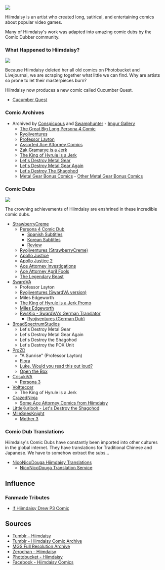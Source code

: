 ![](http://media.tumblr.com/tumblr_lwtqqgvXdR1r0adsh.png)

Hiimdaisy is an artist who created long, satirical, and entertaining comics about popular video games.

Many of Hiimdaisy's work was adapted into amazing comic dubs by the Comic Dubber community.

### What Happened to Hiimdaisy?

![](http://media.tumblr.com/tumblr_lwtqqamxiC1r0adsh.png) 

Because Hiimdaisy deleted her all old comics on Photobucket and Livejournal, we are scraping together what little we can find. Why are artists so prone to let their masterpieces burn?

Hiimdaisy now produces a new comic called Cucumber Quest.

* [Cucumber Quest](http://cucumber.gigidigi.com/)

### Comic Archives

* Archived by [Conspicuous](http://sir-argues-a-lot.tumblr.com/post/49051606880/hiimdaisy-comic-archive) and [Swamphunter](
http://www.reddit.com/r/metalgearsolid/comments/ylw2i/all_of_hiimdaisys_original_lets_destroy_parody/) - [Imgur Gallery](http://conspicuous.imgur.com/)
  * [The Great Big Long Persona 4 Comic](http://imgur.com/a/AuVmJ)
  * [Ryojiventures](http://imgur.com/a/ynvL8)
  * [Professor Layton](http://imgur.com/a/PxT1Y)
  * [Assorted Ace Attorney Comics](http://imgur.com/a/Z6dw2)
  * [Zak Gramarye is a Jerk](http://imgur.com/a/8QVtO)
  * [The King of Hyrule is a Jerk](http://imgur.com/a/lkIHI)
  * [Let's Destroy Metal Gear](http://imgur.com/a/z69p6)
  * [Let's Destroy Metal Gear Again](http://imgur.com/a/o3D4D)
  * [Let's Destroy The Shagohod](http://imgur.com/a/xActg)
  * [Metal Gear Bonus Comics](http://imgur.com/a/pVXrn) - [Other Metal Gear Bonus Comics](http://imgur.com/a/DHqCB#umJ5g)

### Comic Dubs

![](http://media.tumblr.com/tumblr_lwtqtxhZtz1r0adsh.png)

The crowning achievements of Hiimdaisy are enshrined in these incredible comic dubs.

* [StrawberryCreme](http://www.youtube.com/user/StrawberryCreme26)
  * [Persona 4 Comic Dub](http://www.youtube.com/watch?v=w7lj9qI8VFc)
    * [Spanish Subtitles](http://www.youtube.com/user/shigum/videos)
    * [Korean Subtitles](http://www.youtube.com/user/curseleopard/videos)
    * [Review](http://www.youtube.com/watch?v=FUKO4KCCaV4)
  * [Ryojiventures (StrawberryCreme)](http://www.youtube.com/watch?v=LGTRMuznvzU)
  * [Apollo Justice](http://www.youtube.com/watch?v=22ZmggJqH5w)
  * [Apollo Justice 2](http://www.youtube.com/watch?v=FeHorgbXb50)
  * [Ace Attorney Investigations](http://www.youtube.com/watch?v=gIrfC36KvTg)
  * [Ace Attorney April Fools](http://www.youtube.com/watch?v=jXZMbXJ6cZQ)
  * [The Legendary Beast](http://www.youtube.com/watch?v=-7FV6oH-t1c)
* [SwardVA](http://www.youtube.com/user/SwardVA)
  * Professor Layton
  * [Ryojiventures (SwardVA version)](http://www.youtube.com/watch?v=JFVtXLhAoAI)
  * Miles Edgeworth
  * [The King of Hyrule is a Jerk Promo](http://www.youtube.com/watch?v=EIk3sMg0_cY)
  * [Miles Edgeworth](http://www.youtube.com/watch?v=G3eWbz-7dz)
  * [RwsKio - SwardVA's German Translator](http://www.youtube.com/user/RwsKio/)
    * [Ryojiventures (German Dub)](http://www.youtube.com/user/RwsKio/)
* [BroadSpectrumStudios](http://www.youtube.com/user/BroadSpectrumStudios)
  * Let's Destroy Metal Gear
  * Let's Destroy Metal Gear Again
  * Let's Destroy the Shagohod
  * Let's Destroy the FOX Unit
* [ProZD](http://www.youtube.com/user/ProZD)
  * "A Sunrise" (Professor Layton)
  * [Flora](http://www.youtube.com/watch?v=OFP-Jz3dtAM)
  * [Luke, Would you read this out loud?](http://www.youtube.com/watch?v=Yn3_6hLVNYM)
  * [Open the Box](http://www.youtube.com/watch?v=F3jfg8-7LkM)
* [CrisukiVA](http://www.youtube.com/user/CrisukiVA)
  * [Persona 3](http://www.youtube.com/watch?v=WJoT7xvt318)
* [Voltteccer](http://www.youtube.com/user/Voltteccer?feature=watch)
  * The King of Hyrule is a Jerk
* [CrazedNinja](http://www.youtube.com/user/CrazedNinja)
  * [Some Ace Attorney Comics from Hiimdaisy](http://www.youtube.com/watch?v=Il9hRQKYluE)
* [LittleKuriboh - Let's Destroy the Shagohod](http://www.youtube.com/watch?v=WY8ZnAqUdgU&list=PLC1CB0F7AE4F3636C)
* [MileSnesKnight](http://www.youtube.com/user/MileSnesKnight)
  * [Mother 3](http://www.youtube.com/watch?v=Li1NTkztRJ4)

### Comic Dub Translations

Hiimdaisy's Comic Dubs have constantly been imported into other cultures in the global internet. They have translations for Traditional Chinese and Japanese. We have to somehow extract the subs...

* [NicoNicoDouga Hiimdaisy Translations](http://www.nicovideo.jp/tag/hiimdaisy)
  * [NicoNicoDouga Translation Service](http://ex.nicovideo.jp/translator_info)

## Influence

### Fanmade Tributes

* [If Hiimdaisy Drew P3 Comic](http://dodomir23.deviantart.com/art/If-Hiimdaisy-Drew-P3-Comic-pt1-197978946)
  
## Sources

* [Tumblr - Hiimdaisy](http://gigidigi.tumblr.com/archive)
* [Tumblr - Hiimdaisy Comic Archive](http://sir-argues-a-lot.tumblr.com/post/49051606880/hiimdaisy-comic-archive)
* [MGS Full Resolution Archive](http://www.reddit.com/r/metalgearsolid/comments/ylw2i/all_of_hiimdaisys_original_lets_destroy_parody/)
* [Zerochan - Hiimdaisy](http://www.zerochan.net/Hiimdaisy)
* [Photobucket - Hiimdaisy](http://photobucket.com/images/hiimdaisy?page=1)
* [Facebook - Hiimdaisy Comics](https://www.facebook.com/pages/Hiimdaisy-comics/138674589535267)